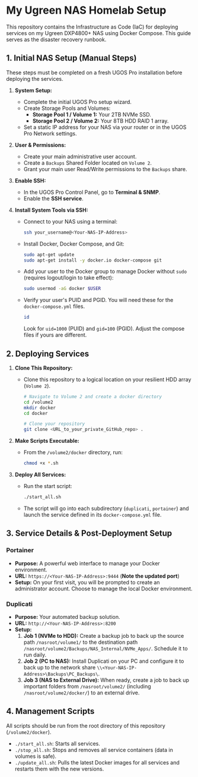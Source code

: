 # My Ugreen NAS Homelab Setup

This repository contains the Infrastructure as Code (IaC) for deploying services on my Ugreen DXP4800+ NAS using Docker Compose. This guide serves as the disaster recovery runbook.

## 1. Initial NAS Setup (Manual Steps)

These steps must be completed on a fresh UGOS Pro installation before deploying the services.

1. **System Setup:**
    * Complete the initial UGOS Pro setup wizard.
    * Create Storage Pools and Volumes:
        * **Storage Pool 1 / Volume 1:** Your 2TB NVMe SSD.
        * **Storage Pool 2 / Volume 2:** Your 8TB HDD RAID 1 array.
    * Set a static IP address for your NAS via your router or in the UGOS Pro Network settings.

2. **User & Permissions:**
    * Create your main administrative user account.
    * Create a `Backups` Shared Folder located on `Volume 2`.
    * Grant your main user Read/Write permissions to the `Backups` share.

3. **Enable SSH:**
    * In the UGOS Pro Control Panel, go to **Terminal & SNMP**.
    * Enable the **SSH service**.

4. **Install System Tools via SSH:**
    * Connect to your NAS using a terminal:

        ```bash
        ssh your_username@<Your-NAS-IP-Address>
        ```

    * Install Docker, Docker Compose, and Git:

        ```bash
        sudo apt-get update
        sudo apt-get install -y docker.io docker-compose git
        ```

    * Add your user to the Docker group to manage Docker without `sudo` (requires logout/login to take effect):

        ```bash
        sudo usermod -aG docker $USER
        ```

    * Verify your user's PUID and PGID. You will need these for the `docker-compose.yml` files.

        ```bash
        id
        ```

        Look for `uid=1000` (PUID) and `gid=100` (PGID). Adjust the compose files if yours are different.

## 2. Deploying Services

1. **Clone This Repository:**
    * Clone this repository to a logical location on your resilient HDD array (`Volume 2`).

        ```bash
        # Navigate to Volume 2 and create a docker directory
        cd /volume2
        mkdir docker
        cd docker

        # Clone your repository
        git clone <URL_to_your_private_GitHub_repo> .
        ```

2. **Make Scripts Executable:**
    * From the `/volume2/docker` directory, run:

        ```bash
        chmod +x *.sh
        ```

3. **Deploy All Services:**
    * Run the start script:

        ```bash
        ./start_all.sh
        ```

    * The script will go into each subdirectory (`duplicati`, `portainer`) and launch the service defined in its `docker-compose.yml` file.

## 3. Service Details & Post-Deployment Setup

### Portainer

* **Purpose:** A powerful web interface to manage your Docker environment.
* **URL:** `https://<Your-NAS-IP-Address>:9444` (**Note the updated port**)
* **Setup:** On your first visit, you will be prompted to create an administrator account. Choose to manage the local Docker environment.

### Duplicati

* **Purpose:** Your automated backup solution.
* **URL:** `http://<Your-NAS-IP-Address>:8200`
* **Setup:**
    1. **Job 1 (NVMe to HDD):** Create a backup job to back up the source path `/nasroot/volume1/` to the destination path `/nasroot/volume2/Backups/NAS_Internal/NVMe_Apps/`. Schedule it to run daily.
    2. **Job 2 (PC to NAS):** Install Duplicati on your PC and configure it to back up to the network share `\\<Your-NAS-IP-Address>\Backups\PC_Backups\`.
    3. **Job 3 (NAS to External Drive):** When ready, create a job to back up important folders from `/nasroot/volume2/` (including `/nasroot/volume2/docker/`) to an external drive.

## 4. Management Scripts

All scripts should be run from the root directory of this repository (`/volume2/docker`).

* `./start_all.sh`: Starts all services.
* `./stop_all.sh`: Stops and removes all service containers (data in volumes is safe).
* `./update_all.sh`: Pulls the latest Docker images for all services and restarts them with the new versions.
